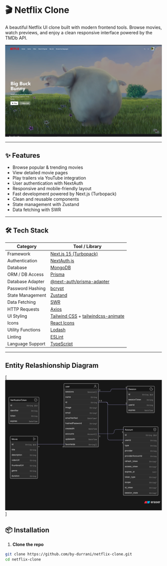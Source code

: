 # 🎬 Netflix Clone

A beautiful Netflix UI clone built with modern frontend tools. Browse movies, watch previews, and enjoy a clean responsive interface powered by the TMDb API.

[![Netflix Clone Preview](public/images/preview.png)](https://netflix-clone-beta-one-61.vercel.app/)

---

## ✨ Features

- Browse popular & trending movies
- View detailed movie pages
- Play trailers via YouTube integration
- User authentication with NextAuth
- Responsive and mobile-friendly layout
- Fast development powered by Next.js (Turbopack)
- Clean and reusable components
- State management with Zustand
- Data fetching with SWR

---

## 🛠 Tech Stack

| Category            | Tool / Library                                              |
|---------------------|-------------------------------------------------------------|
| Framework           | [Next.js 15 (Turbopack)](https://nextjs.org/)              |
| Authentication      | [NextAuth.js](https://next-auth.js.org/)                   |
| Database            | [MongoDB](https://cloud.mongodb.com/)                   |
| ORM / DB Access     | [Prisma](https://www.prisma.io/)                            |
| Database Adapter    | [@next-auth/prisma-adapter](https://authjs.dev/reference/adapter/prisma) |
| Password Hashing    | [bcrypt](https://github.com/kelektiv/node.bcrypt.js/)       |
| State Management    | [Zustand](https://github.com/pmndrs/zustand)                |
| Data Fetching       | [SWR](https://swr.vercel.app/)                              |
| HTTP Requests       | [Axios](https://axios-http.com/)                            |
| UI Styling          | [Tailwind CSS](https://tailwindcss.com/) + [tailwindcss-animate](https://www.npmjs.com/package/tailwindcss-animate) |
| Icons               | [React Icons](https://react-icons.github.io/react-icons/)   |
| Utility Functions   | [Lodash](https://lodash.com/)                               |
| Linting             | [ESLint](https://eslint.org/)                               |
| Language Support    | [TypeScript](https://www.typescriptlang.org/)               |

---

## Entity Relashionship Diagram

[![ERD](public/images/schema-v1.png)]

## 📦 Installation

1. **Clone the repo**

```bash
git clone https://github.com/by-durrani/netflix-clone.git
cd netflix-clone
